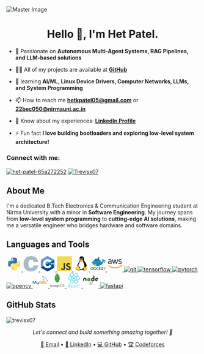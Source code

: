 ![Master Image](https://images.unsplash.com/photo-1518432031352-d6fc5c10da5a?ixlib=rb-4.0.3&ixid=M3wxMjA3fDB8MHxwaG90by1wYWdlfHx8fGVufDB8fHx8fA%3D%3D&auto=format&fit=crop&w=1000&h=300&q=80)

<h1 align="center">Hello 👋, I'm Het Patel.</h1>

- 🔭 Passionate on **Autonomous Multi-Agent Systems, RAG Pipelines, and LLM-based solutions**

- 👨‍💻 All of my projects are available at **[GitHub](https://github.com/Trevisx07/)**

- 💬 learning **AI/ML, Linux Device Drivers, Computer Networks, LLMs, and System Programming**

- 📫 How to reach me **hetkpatel05@gmail.com** or **22bec050@nirmauni.ac.in**

- 📄 Know about my experiences: **[LinkedIn Profile](https://www.linkedin.com/in/het-patel-65a272252/)**

- ⚡ Fun fact **I love building bootloaders and exploring low-level system architecture!**

<h3 align="left">Connect with me:</h3>
<p align="left">
<a href="https://linkedin.com/in/het-patel-65a272252" target="blank"><img align="center" src="https://raw.githubusercontent.com/rahuldkjain/github-profile-readme-generator/master/src/images/icons/Social/linked-in-alt.svg" alt="het-patel-65a272252" height="30" width="40" /></a>
<a href="https://github.com/Trevisx07" target="blank"><img align="center" src="https://raw.githubusercontent.com/rahuldkjain/github-profile-readme-generator/master/src/images/icons/Social/github.svg" alt="Trevisx07" height="30" width="40" /></a>
</p>

## About Me

I'm a dedicated B.Tech Electronics & Communication Engineering student at Nirma University with a minor in **Software Engineering**. My journey spans from **low-level system programming** to **cutting-edge AI solutions**, making me a versatile engineer who bridges hardware and software domains.


## Languages and Tools

<p align="left">
  <a href="https://www.python.org" target="_blank" rel="noreferrer"> 
    <img src="https://raw.githubusercontent.com/devicons/devicon/master/icons/python/python-original.svg" alt="python" width="40" height="40"/> 
  </a>
  <a href="https://www.cprogramming.com/" target="_blank" rel="noreferrer"> 
    <img src="https://raw.githubusercontent.com/devicons/devicon/master/icons/c/c-original.svg" alt="c" width="40" height="40"/> 
  </a> 
  <a href="https://www.w3schools.com/cpp/" target="_blank" rel="noreferrer"> 
    <img src="https://raw.githubusercontent.com/devicons/devicon/master/icons/cplusplus/cplusplus-original.svg" alt="cplusplus" width="40" height="40"/> 
  </a>
  <a href="https://developer.mozilla.org/en-US/docs/Web/JavaScript" target="_blank" rel="noreferrer"> 
    <img src="https://raw.githubusercontent.com/devicons/devicon/master/icons/javascript/javascript-original.svg" alt="javascript" width="40" height="40"/> 
  </a>
  <a href="https://www.linux.org/" target="_blank" rel="noreferrer"> 
    <img src="https://raw.githubusercontent.com/devicons/devicon/master/icons/linux/linux-original.svg" alt="linux" width="40" height="40"/> 
  </a>
  <a href="https://www.docker.com/" target="_blank" rel="noreferrer"> 
    <img src="https://raw.githubusercontent.com/devicons/devicon/master/icons/docker/docker-original-wordmark.svg" alt="docker" width="40" height="40"/> 
  </a>
  <a href="https://aws.amazon.com" target="_blank" rel="noreferrer"> 
    <img src="https://raw.githubusercontent.com/devicons/devicon/master/icons/amazonwebservices/amazonwebservices-original-wordmark.svg" alt="aws" width="40" height="40"/> 
  </a>
  <a href="https://git-scm.com/" target="_blank" rel="noreferrer"> 
    <img src="https://www.vectorlogo.zone/logos/git-scm/git-scm-icon.svg" alt="git" width="40" height="40"/> 
  </a>
  <a href="https://www.tensorflow.org" target="_blank" rel="noreferrer"> 
    <img src="https://www.vectorlogo.zone/logos/tensorflow/tensorflow-icon.svg" alt="tensorflow" width="40" height="40"/> 
  </a>
  <a href="https://pytorch.org/" target="_blank" rel="noreferrer"> 
    <img src="https://www.vectorlogo.zone/logos/pytorch/pytorch-icon.svg" alt="pytorch" width="40" height="40"/> 
  </a>
  <a href="https://opencv.org/" target="_blank" rel="noreferrer"> 
    <img src="https://www.vectorlogo.zone/logos/opencv/opencv-icon.svg" alt="opencv" width="40" height="40"/> 
  </a>
  <a href="https://www.mysql.com/" target="_blank" rel="noreferrer"> 
    <img src="https://raw.githubusercontent.com/devicons/devicon/master/icons/mysql/mysql-original-wordmark.svg" alt="mysql" width="40" height="40"/> 
  </a>
  <a href="https://www.mongodb.com/" target="_blank" rel="noreferrer"> 
    <img src="https://raw.githubusercontent.com/devicons/devicon/master/icons/mongodb/mongodb-original-wordmark.svg" alt="mongodb" width="40" height="40"/> 
  </a>
  <a href="https://reactjs.org/" target="_blank" rel="noreferrer"> 
    <img src="https://raw.githubusercontent.com/devicons/devicon/master/icons/react/react-original-wordmark.svg" alt="react" width="40" height="40"/> 
  </a>
  <a href="https://nodejs.org" target="_blank" rel="noreferrer"> 
    <img src="https://raw.githubusercontent.com/devicons/devicon/master/icons/nodejs/nodejs-original-wordmark.svg" alt="nodejs" width="40" height="40"/> 
  </a>
  <a href="https://fastapi.tiangolo.com/" target="_blank" rel="noreferrer"> 
    <img src="https://fastapi.tiangolo.com/img/logo-margin/logo-teal.png" alt="fastapi" width="40" height="40"/> 
  </a>
</p>

## GitHub Stats

<p><img align="center" src="https://github-readme-streak-stats.herokuapp.com/?user=trevisx07&theme=dark" alt="trevisx07" /></p>

<p align="center">
  <i>Let's connect and build something amazing together! 🚀</i>
</p>

<p align="center">
  <a href="mailto:22bec050@nirmauni.ac.in">📧 Email</a> •
  <a href="https://www.linkedin.com/in/het-patel-65a272252/">💼 LinkedIn</a> •
  <a href="https://github.com/Trevisx07">💻 GitHub</a> •
  <a href="https://codeforces.com/profile/hetx_05">🏆 Codeforces</a>
</p>
